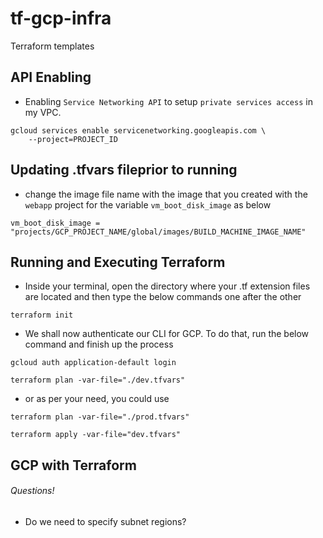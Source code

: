 # tf-gcp-infra
Terraform templates


## API Enabling
* Enabling `Service Networking API` to setup `private services access` in my VPC.
```
gcloud services enable servicenetworking.googleapis.com \
    --project=PROJECT_ID
```

## Updating .tfvars fileprior to running
* change the image file name with the image that you created with the `webapp` project for the variable `vm_boot_disk_image` as below
```
vm_boot_disk_image = "projects/GCP_PROJECT_NAME/global/images/BUILD_MACHINE_IMAGE_NAME"
```

## Running and Executing Terraform
* Inside your terminal, open the directory where your .tf extension files are located and then type the below commands one after the other

```
terraform init
```

* We shall now authenticate our CLI for GCP. To do that, run the below command and finish up the process

```
gcloud auth application-default login
```

```
terraform plan -var-file="./dev.tfvars"
```

* or as per your need, you could use

```
terraform plan -var-file="./prod.tfvars"
```

```
terraform apply -var-file="dev.tfvars"
```

## GCP with Terraform
###### Questions!
* Do we need to specify subnet regions?
